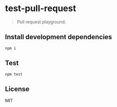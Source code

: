 # test-pull-request

> Pull request playground.

## Install development dependencies
```shell
npm i
```

## Test
```shell
npm test
```

## License
MIT
